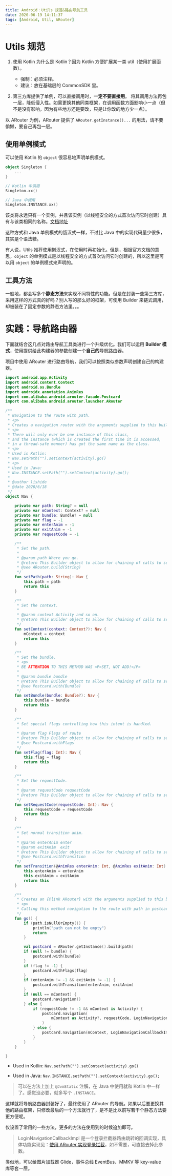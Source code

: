 ```yaml
---
title: Android：Utils 规范&路由导航工具
date: 2020-06-19 14:11:37
tags: [Android, Util, ARouter]
---
```


# Utils 规范

1. 使用 Kotlin
   为什么是 Kotlin？因为 Kotlin 方便扩展某一类 util（使用扩展函数）。
   - 强制：必须注释。
   - 建议：放在基础层的 CommonSDK 里。

2. 第三方库提供了单例，可以直接调用时，**一定不要直接用**。 将其调用方法再包一层，降低侵入性。如需更换其他同类框架，在调用函数方面影响小一点（但不是没有影响，因为有些地方还是要改，只是让你改的地方少一点）。

  以 ARouter 为例，ARouter 提供了 `ARouter.getInstance()...` 的用法，请不要偷懒，要自己再包一层。

<!--more-->

## 使用单例模式

可以使用 Kotlin 的 `object` 很容易地声明单例模式。

```kotlin
object Singleton {
    ...
}

// Kotlin 中调用
Singleton.xx()

// Java 中调用
Singleton.INSTANCE.xx()
```

该类将永远只有一个实例，并且该实例（以线程安全的方式首次访问它时创建）具有与该类相同的名称。[文档地址](https://kotlinlang.org/docs/tutorials/kotlin-for-py/objects-and-companion-objects.html)

这种方式和 Java 单例模式的饿汉式一样，不过比 Java 中的实现代码量少很多，其实是个语法糖。

有人说，Utils 推荐使用懒汉式，在使用时再初始化。但是，根据官方文档的意思，`object` 的单例模式是以线程安全的方式首次访问它时创建的，所以这里是可以用 `object` 的单例模式来声明的。

## 工具方法

一般地，都会写多个**静态方法**来实现不同特性的功能。但是在封装一些第三方库，采用这样的方式真的好吗？别人写的那么好的框架，可使用 Builder 来链式调用，却被装在了固定参数的静态方法里。。。

# 实践：导航路由器

下面就结合这几点对路由导航工具类进行一个升级优化。我们可以运用 **Builder 模式**，使用提供给此构建器的参数创建一个**自己的**导航路由器。

项目中使用 ARouter 进行路由导航，我们可以按照类似参数声明创建自己的构建器。

```kotlin
import android.app.Activity
import android.content.Context
import android.os.Bundle
import androidx.annotation.AnimRes
import com.alibaba.android.arouter.facade.Postcard
import com.alibaba.android.arouter.launcher.ARouter

/**
 * Navigation to the route with path.
 * <p>
 * Creates a navigation router with the arguments supplied to this builder.
 * <p>
 * There will only ever be one instance of this class,
 * and the instance (which is created the first time it is accessed,
 * in a thread-safe manner) has got the same name as the class.
 * <p>
 * Used in Kotlin:
 * Nav.setPath("").setContext(activity).go()
 * <p>
 * Used in Java:
 * Nav.INSTANCE.setPath("").setContext(activity).go();
 *
 * @author lishide
 * @date 2020/6/18
 */
object Nav {

    private var path: String? = null
    private var mContext: Context? = null
    private var bundle: Bundle? = null
    private var flag = -1
    private var enterAnim = -1
    private var exitAnim = -1
    private var requestCode = -1

    /**
     * Set the path.
     *
     * @param path Where you go.
     * @return This Builder object to allow for chaining of calls to set methods.
     * @see ARouter.build(String)
     */
    fun setPath(path: String): Nav {
        this.path = path
        return this
    }

    /**
     * Set the context.
     *
     * @param context Activity and so on.
     * @return This Builder object to allow for chaining of calls to set methods.
     */
    fun setContext(context: Context?): Nav {
        mContext = context
        return this
    }

    /**
     * Set the bundle.
     * <p>
     * BE ATTENTION TO THIS METHOD WAS <P>SET, NOT ADD!</P>
     *
     * @param bundle bundle
     * @return This Builder object to allow for chaining of calls to set methods.
     * @see Postcard.with(Bundle)
     */
    fun setBundle(bundle: Bundle?): Nav {
        this.bundle = bundle
        return this
    }

    /**
     * Set special flags controlling how this intent is handled.
     *
     * @param flag Flags of route
     * @return This Builder object to allow for chaining of calls to set methods.
     * @see Postcard.withFlags
     */
    fun setFlag(flag: Int): Nav {
        this.flag = flag
        return this
    }

    /**
     * Set the requestCode.
     *
     * @param requestCode requestCode
     * @return This Builder object to allow for chaining of calls to set methods.
     */
    fun setRequestCode(requestCode: Int): Nav {
        this.requestCode = requestCode
        return this
    }

    /**
     * Set normal transition anim.
     *
     * @param enterAnim enter
     * @param exitAnim  exit
     * @return This Builder object to allow for chaining of calls to set methods.
     * @see Postcard.withTransition
     */
    fun setTransition(@AnimRes enterAnim: Int, @AnimRes exitAnim: Int): Nav {
        this.enterAnim = enterAnim
        this.exitAnim = exitAnim
        return this
    }

    /**
     * Creates an {@link ARouter} with the arguments supplied to this builder.
     * <p>
     * Calling this method navigation to the route with path in postcard.
     */
    fun go() {
        if (path.isNullOrEmpty()) {
            println("path can not be empty")
            return
        }

        val postcard = ARouter.getInstance().build(path)
        if (null != bundle) {
            postcard.with(bundle)
        }
        if (flag != -1) {
            postcard.withFlags(flag)
        }
        if (enterAnim != -1 && exitAnim != -1) {
            postcard.withTransition(enterAnim, exitAnim)
        }
        if (null == mContext) {
            postcard.navigation()
        } else {
            if (requestCode != -1 && mContext is Activity) {
                postcard.navigation(
                    mContext as Activity?, requestCode, LoginNavigationCallbackImpl()
                )
            } else {
                postcard.navigation(mContext, LoginNavigationCallbackImpl())
            }
        }
    }

}
```

- Used in Kotlin:
  `Nav.setPath("").setContext(activity).go()`

- Used in Java:
  `Nav.INSTANCE.setPath("").setContext(activity).go();`

> 可以在方法上加上 `@JvmStatic` 注解，在 Java 中使用就和 Kotlin 中一样了。感觉没必要，就多写个 `.INSTANCE`。

这样就将导航路由器封装好了，最终使用了 ARouter 的导航。如果以后要更换其他的路由框架，只修改最后的一个方法就行了，是不是比以前写若干个静态方法要更方便呢。

仅设置了常用的一些方法，更多的方法在使用到的时候追加即可。

> LoginNavigationCallbackImpl 是一个登录拦截器路由跳转的回调实现，具体功能实现见：[使用 ARouter 实现登录拦截](https://lishide.github.io/2020/06/05/Android-ARouter-Login-Interceptor/)，如不需要，可直接去掉此参数。

类似地，可以给图片加载器 Glide，事件总线 EventBus、MMKV 等 key-value 库等套一层。

